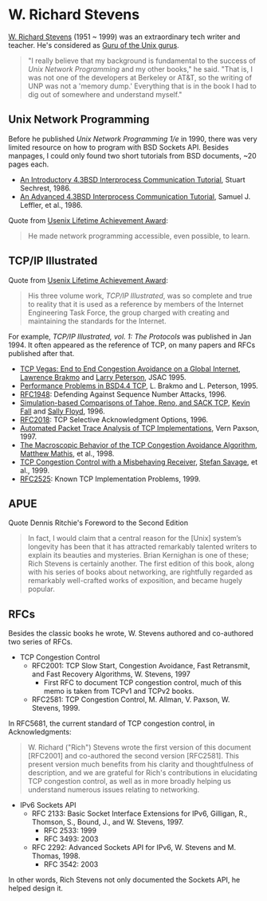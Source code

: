 # W. Richard Stevens

[W. Richard Stevens](https://en.wikipedia.org/wiki/W._Richard_Stevens) (1951 ~ 1999) was an extraordinary tech writer and teacher.
He's considered as [Guru of the Unix gurus](https://www.salon.com/2000/09/01/rich_stevens/).

> "I really believe that my background is fundamental to the success of _Unix Network Programming_ and my other books," he said.
> "That is, I was not one of the developers at Berkeley or AT&T, so the writing of UNP was not a 'memory dump.'
> Everything that is in the book I had to dig out of somewhere and understand myself."

## Unix Network Programming

Before he published _Unix Network Programming 1/e_ in 1990, there was very limited resource on how to program with BSD Sockets API.
Besides manpages, I could only found two short tutorials from BSD documents, ~20 pages each.

* [An Introductory 4.3BSD Interprocess Communication Tutorial](http://www.bitsavers.org/pdf/mtXinu/MT_XINU_PS1_Apr_1986.pdf), Stuart Sechrest, 1986.
* [An Advanced 4.3BSD Interprocess Communication Tutorial](http://www2.units.it/mumolo/reti_nettuno/bsdsocket.pdf), Samuel J. Leffler, et al., 1986.

Quote from [Usenix Lifetime Achievement Award](https://www.usenix.org/about/awards/flame):

> He made network programming accessible, even possible, to learn.

## TCP/IP Illustrated

Quote from [Usenix Lifetime Achievement Award](https://www.usenix.org/about/awards/flame):

> His three volume work, _TCP/IP Illustrated_, was so complete and true to reality
> that it is used as a reference by members of the Internet Engineering Task Force,
> the group charged with creating and maintaining the standards for the Internet.

For example, _TCP/IP Illustrated, vol. 1: The Protocols_ was published in Jan 1994.
It often appeared as the reference of TCP, on many papers and RFCs published after that.

* [TCP Vegas: End to End Congestion Avoidance on a Global Internet](https://sites.cs.ucsb.edu/~almeroth/classes/F05.276/papers/vegas.pdf), [Lawrence Brakmo](http://www.brakmo.org/lawrence/papers.html) and [Larry Peterson](https://www.cs.princeton.edu/~llp/), JSAC 1995.
* [Performance Problems in BSD4.4 TCP](http://www.brakmo.org/lawrence/brakmo95bsdtcp.pdf), L. Brakmo and L. Peterson, 1995.
* [RFC1948](https://datatracker.ietf.org/doc/html/rfc2018): Defending Against Sequence Number Attacks, 1996.
* [Simulation-based Comparisons of Tahoe, Reno, and SACK TCP](https://ee.lbl.gov/papers/sacks.pdf), [Kevin Fall](http://www.kfall.com/) and [Sally Floyd](https://en.wikipedia.org/wiki/Sally_Floyd), 1996.
* [RFC2018](https://datatracker.ietf.org/doc/html/rfc2018): TCP Selective Acknowledgment Options, 1996.
* [Automated Packet Trace Analysis of TCP Implementations](http://conferences.sigcomm.org/sigcomm/1997/papers/p054.pdf), Vern Paxson, 1997.
* [The Macroscopic Behavior of the TCP Congestion Avoidance Algorithm](https://www.cs.utexas.edu/users/lam/395t/papers/Mathis1998.pdf), [Matthew Mathis](https://dblp.org/pid/00/3534.html), et al., 1998.
* [TCP Congestion Control with a Misbehaving Receiver](https://cseweb.ucsd.edu/~savage/papers/CCR99.pdf), [Stefan Savage](https://cseweb.ucsd.edu/~savage/), et al., 1999.
* [RFC2525](https://datatracker.ietf.org/doc/html/rfc2525): Known TCP Implementation Problems, 1999.

## APUE

Quote Dennis Ritchie's Foreword to the Second Edition

> In fact, I would claim that a central reason for the [Unix] system’s longevity has been that
> it has attracted remarkably talented writers to explain its beauties and mysteries.
> Brian Kernighan is one of these;  Rich Stevens is certainly another.
> The first edition of this book, along with his series of books about networking,
> are rightfully regarded as remarkably well-crafted works of exposition, and became hugely popular.


## RFCs

Besides the classic books he wrote, W. Stevens authored and co-authored two series of RFCs.

* TCP Congestion Control
    * RFC2001: TCP Slow Start, Congestion Avoidance, Fast Retransmit, and Fast Recovery Algorithms, W. Stevens, 1997
        * First RFC to document TCP congestion control, much of this memo is taken from TCPv1 and TCPv2 books.
    * RFC2581: TCP Congestion Control, M. Allman, V. Paxson, W. Stevens, 1999.

In RFC5681, the current standard of TCP congestion control, in Acknowledgments:

>  W. Richard ("Rich") Stevens wrote the first version of this document
>  [RFC2001] and co-authored the second version [RFC2581].  This present
>  version much benefits from his clarity and thoughtfulness of
>  description, and we are grateful for Rich's contributions in
>  elucidating TCP congestion control, as well as in more broadly
>  helping us understand numerous issues relating to networking.


* IPv6 Sockets API
    * RFC 2133: Basic Socket Interface Extensions for IPv6, Gilligan, R., Thomson, S., Bound, J., and W. Stevens, 1997.
        * RFC 2533: 1999
        * RFC 3493: 2003
    * RFC 2292: Advanced Sockets API for IPv6, W. Stevens and M. Thomas, 1998.
        * RFC 3542: 2003

In other words, Rich Stevens not only documented the Sockets API, he helped design it.
